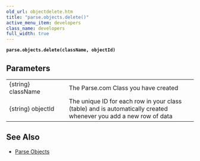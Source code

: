 ```yaml
---
old_url: objectdelete.htm
title: "parse.objects.delete()"
active_menu_item: developers
class_name: developers
full_width: true
---
```



**`parse.objects.delete(className, objectId)`**

## Parameters

<table>
<tr>
<td width="181">
{string} className

</td>
<td width="18">
</td>
<td width="681">
The Parse.com Class you have created

</td>
</tr>
<tr>
<td width="181">
{string} objectId
</td>
<td width="18">
</td>
<td width="681">
The unique ID for each row in your class (table) and is automatically created whenever you add a new row of data
</td>
</tr>
</table>

## See Also

- [Parse Objects](/developers/documentation/product-guide/advanced-features/parse/objects/)